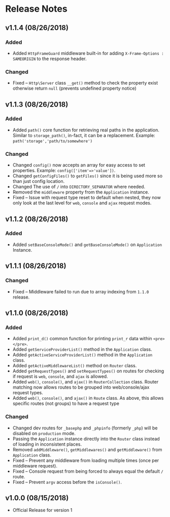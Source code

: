 # Release Notes


## v1.1.4 (08/26/2018)

### Added
* Added `HttpFrameGuard` middleware built-in for adding `X-Frame-Options : SAMEORIGIN` to the response header.

### Changed
* Fixed – `Http\Server` class `__get()` method to check the property exist otherwise return `null` (prevents undefined property notice)


## v1.1.3 (08/26/2018)

### Added
* Added `path()` core function for retrieving real paths in the application. Similar to `storage_path()`, in-fact, it can be a replacement. Example: `path('storage','path/to/somewhere')`

### Changed
* Changed `config()` now accepts an array for easy access to set properties. Example: `config(['item'=>'value'])`.
* Changed `getConfigFiles()` to `getFiles()` since it is being used more so than just config location.
* Changed The use of `/` into `DIRECTORY_SEPARATOR` where needed.
* Removed the `middleware` property from the `Application` instance.
* Fixed – Issue with request type reset to default when nested, they now only look at the last level for `web`, `console` and `ajax` request modes.


## v1.1.2 (08/26/2018)

### Added
* Added `setBaseConsoleMode()` and `getBaseConsoleMode()` on `Application` Instance.


## v1.1.1 (08/26/2018)

### Changed
* Fixed – Middleware failed to run due to array indexing from `1.1.0` release.


## v1.1.0 (08/26/2018)

### Added
* Added `print_d()` common function for printing `print_r` data within `<pre></pre>`.
* Added `getServiceProviderList()` method in the `Application` class.
* Added `getActiveServiceProviderList()` method in the `Application` class.
* Added `getActiveMiddlewareList()` method on `Router` class.
* Added `getRequestTypes()` and `setRequestTypes()` on routes for checking if request is `web`, `console`, and `ajax` is allowed.
* Added `web()`, `console()`, and `ajax()` in `RouterCollection` class. Router matching now allows routes to be grouped into web/console/ajax request types.
* Added `web()`, `console()`, and `ajax()` in `Route` class. As above, this allows specific routes (not groups) to have a request type

### Changed
* Changed dev routes for `_basephp` and `_phpinfo` (formerly `_php`) will be disabled on `production` mode.
* Passing the `Application` instance directly into the `Router` class instead of loading in inconsistent places.
* Removed `addMiddleware()`, `getMiddlewares()` and `getMiddleware()` from `Application` class.
* Fixed – Prevent any middleware from loading multiple times (once per middleware request).
* Fixed – Console request from being forced to always equal the default `/` route.
* Fixed – Prevent `argv` access before the `isConsole()`.


## v1.0.0 (08/15/2018)
* Official Release for version 1
